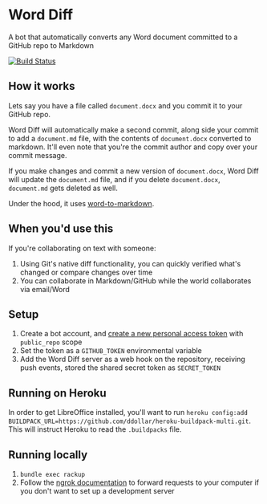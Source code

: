 # Word Diff

A bot that automatically converts any Word document committed to a GitHub repo to Markdown

[![Build Status](https://travis-ci.org/benbalter/word_diff.svg?branch=master)](https://travis-ci.org/benbalter/word_diff)

## How it works

Lets say you have a file called `document.docx` and you commit it to your GitHub repo.

Word Diff will automatically make a second commit, along side your commit to add a `document.md` file, with the contents of `document.docx` converted to markdown. It'll even note that you're the commit author and copy over your commit message.

If you make changes and commit a new version of `document.docx`, Word Diff will update the `document.md` file, and if you delete `document.docx`, `document.md` gets deleted as well.

Under the hood, it uses [word-to-markdown](https://github.com/benbalter/word-to-markdown).

## When you'd use this

If you're collaborating on text with someone:

1. Using Git's native diff functionality, you can quickly verified what's changed or compare changes over time
2. You can collaborate in Markdown/GitHub while the world collaborates via email/Word

## Setup

1. Create a bot account, and [create a new personal access token](https://github.com/settings/tokens/new) with `public_repo` scope
2. Set the token as a `GITHUB_TOKEN` environmental variable
3. Add the Word Diff server as a web hook on the repository, receiving push events, stored the shared secret token as `SECRET_TOKEN`

## Running on Heroku

In order to get LibreOffice installed, you'll want to run `heroku config:add BUILDPACK_URL=https://github.com/ddollar/heroku-buildpack-multi.git`. This will instruct Heroku to read the `.buildpacks` file.

## Running locally

1. `bundle exec rackup`
2. Follow the [ngrok documentation](https://developer.github.com/webhooks/configuring/#using-ngrok) to forward requests to your computer if you don't want to set up a development server
